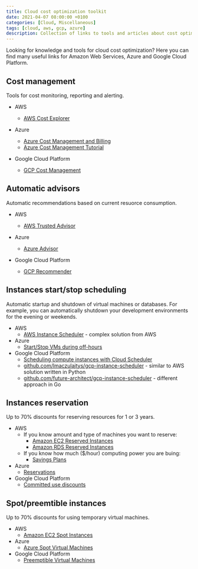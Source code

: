 ```yaml
---
title: Cloud cost optimization toolkit
date: 2021-04-07 08:00:00 +0100
categories: [Cloud, Miscellaneous]
tags: [cloud, aws, gcp, azure]
description: Collection of links to tools and articles about cost optimization in public cloud.
---
```

Looking for knowledge and tools for cloud cost optimization? Here you can find many useful links for Amazon Web Services, Azure and Google Cloud Platform.

## Cost management
Tools for cost monitoring, reporting and alerting.

* AWS
  * [AWS Cost Explorer](https://aws.amazon.com/aws-cost-management/aws-cost-explorer/)

* Azure
  * [Azure Cost Management and Billing](https://azure.microsoft.com/pl-pl/services/cost-management)
  * [Azure Cost Management Tutorial](https://www.youtube.com/watch?v=CXFWPI1qk_s)

* Google Cloud Platform
  * [GCP Cost Management](https://cloud.google.com/cost-management)

## Automatic advisors
Automatic recommendations based on current resuorce consumption.
* AWS
  * [AWS Trusted Advisor](https://aws.amazon.com/premiumsupport/technology/trusted-advisor/)

* Azure
  * [Azure Advisor](https://azure.microsoft.com/en-us/services/advisor/)

* Google Cloud Platform
  * [GCP Recommender](https://cloud.google.com/recommender)

## Instances start/stop scheduling
Automatic startup and shutdown of virtual machines or databases. For example, you can automatically shutdown your development environments for the evening or weekends.
* AWS
    * [AWS Instance Scheduler](https://aws.amazon.com/solutions/implementations/instance-scheduler/) - complex solution from AWS
* Azure
    * [Start/Stop VMs during off-hours](https://docs.microsoft.com/en-us/azure/automation/automation-solution-vm-management)
* Google Cloud Platform
    * [Scheduling compute instances with Cloud Scheduler](https://cloud.google.com/scheduler/docs/start-and-stop-compute-engine-instances-on-a-schedule)
    * [github.com/lmaczulajtys/gcp-instance-scheduler](https://github.com/lmaczulajtys/gcp-instance-scheduler) - similar to AWS solution written in Python
    * [github.com/future-architect/gcp-instance-scheduler](https://github.com/future-architect/gcp-instance-scheduler) - different approach in Go

## Instances reservation
Up to 70% discounts for reserving resources for 1 or 3 years.
* AWS
  * If you know amount and type of machines you want to reserve:
    * [Amazon EC2 Reserved Instances](https://aws.amazon.com/ec2/pricing/reserved-instances/)
    * [Amazon RDS Reserved Instances](https://aws.amazon.com/rds/reserved-instances/)
  * If you know how much ($/hour) computing power you are buing:
    * [Savings Plans](https://docs.aws.amazon.com/savingsplans/latest/userguide/what-is-savings-plans.html)
* Azure
  * [Reservations](https://azure.microsoft.com/en-us/reservations/)
* Google Cloud Platform
  * [Committed use discounts](https://cloud.google.com/compute/docs/instances/signing-up-committed-use-discounts)

## Spot/preemtible instances
Up to 70% discounts for using temporary virtual machines.
* AWS
  * [Amazon EC2 Spot Instances](https://aws.amazon.com/ec2/spot/?cards.sort-by=item.additionalFields.startDateTime&cards.sort-order=asc)
* Azure
  * [Azure Spot Virtual Machines](https://azure.microsoft.com/en-us/pricing/spot/)
* Google Cloud Platform
  * [Preemptible Virtual Machines](https://cloud.google.com/preemptible-vms)